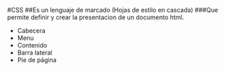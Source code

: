 #CSS 
##Es un lenguaje de marcado (Hojas de estilo en cascada)
###Que permite definir y crear la presentacion de un documento html.

- Cabecera
- Menu
- Contenido
- Barra lateral
- Pie de página
